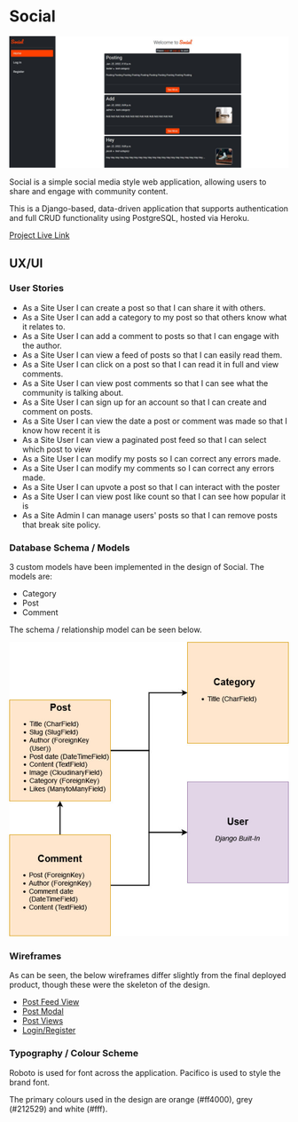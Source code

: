 # Social

![Site Preview](readme/preview.jpg)

Social is a simple social media style web application, allowing users to share and engage with community content.

This is a Django-based, data-driven application that supports authentication and full CRUD functionality using PostgreSQL, hosted via Heroku.

[Project Live Link](https://ci-social.herokuapp.com/)

## UX/UI

### User Stories

-   As a Site User I can create a post so that I can share it with others.
-   As a Site User I can add a category to my post so that others know what it relates to.
-   As a Site User I can add a comment to posts so that I can engage with the author.
-   As a Site User I can view a feed of posts so that I can easily read them.
-   As a Site User I can click on a post so that I can read it in full and view comments.
-   As a Site User I can view post comments so that I can see what the community is talking about.
-   As a Site User I can sign up for an account so that I can create and comment on posts.
-   As a Site User I can view the date a post or comment was made so that I know how recent it is
-   As a Site User I can view a paginated post feed so that I can select which post to view
-   As a Site User I can modify my posts so I can correct any errors made.
-   As a Site User I can modify my comments so I can correct any errors made.
-   As a Site User I can upvote a post so that I can interact with the poster
-   As a Site User I can view post like count so that I can see how popular it is
-   As a Site Admin I can manage users' posts so that I can remove posts that break site policy.

### Database Schema / Models

3 custom models have been implemented in the design of Social. The models are: 
-   Category
-   Post
-   Comment

The schema / relationship model can be seen below.

![Database Schema](readme/db/DB_schema.jpg)

### Wireframes

As can be seen, the below wireframes differ slightly from the final deployed product, though these were the skeleton of the design.

-   [Post Feed View](readme/wireframes/post_feed.pdf)
-   [Post Modal](readme/wireframes/post_modal.pdf)
-   [Post Views](readme/wireframes/post_views.pdf)
-   [Login/Register](readme/wireframes/login_reg.pdf)

### Typography / Colour Scheme

Roboto is used for font across the application. Pacifico is used to style the brand font.

The primary colours used in the design are orange (#ff4000), grey (#212529) and white (#fff).